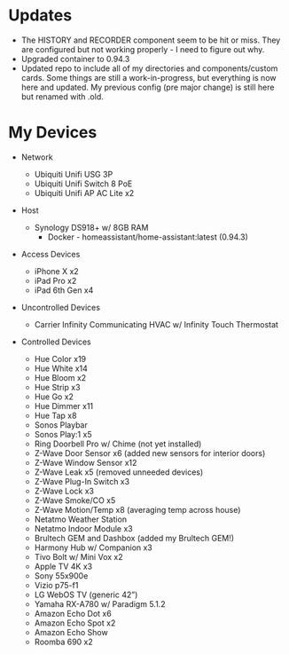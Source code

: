 # Updates
- The HISTORY and RECORDER component seem to be hit or miss.  They are configured but not working properly - I need to figure out why.
- Upgraded container to 0.94.3
- Updated repo to include all of my directories and components/custom cards.  Some things are still a work-in-progress, but everything is now here and updated.  My previous config (pre major change) is still here but renamed with .old.

# My Devices

- Network
  - Ubiquiti Unifi USG 3P
  - Ubiquiti Unifi Switch 8 PoE
  - Ubiquiti Unifi AP AC Lite x2
  
- Host

  - Synology DS918+ w/ 8GB RAM
    - Docker - homeassistant/home-assistant:latest (0.94.3)
  
- Access Devices

  - iPhone X x2
  - iPad Pro x2
  - iPad 6th Gen x4
  
- Uncontrolled Devices

  - Carrier Infinity Communicating HVAC w/ Infinity Touch Thermostat
  
- Controlled Devices

  - Hue Color x19
  - Hue White x14
  - Hue Bloom x2
  - Hue Strip x3
  - Hue Go x2
  - Hue Dimmer x11
  - Hue Tap x8
  - Sonos Playbar
  - Sonos Play:1 x5
  - Ring Doorbell Pro w/ Chime (not yet installed)
  - Z-Wave Door Sensor x6 (added new sensors for interior doors)
  - Z-Wave Window Sensor x12
  - Z-Wave Leak x5 (removed unneeded devices)
  - Z-Wave Plug-In Switch x3
  - Z-Wave Lock x3
  - Z-Wave Smoke/CO x5
  - Z-Wave Motion/Temp x8 (averaging temp across house)
  - Netatmo Weather Station
  - Netatmo Indoor Module x3
  - Brultech GEM and Dashbox (added my Brultech GEM!)
  - Harmony Hub w/ Companion x3
  - Tivo Bolt w/ Mini Vox x2
  - Apple TV 4K x3
  - Sony 55x900e
  - Vizio p75-f1
  - LG WebOS TV (generic 42”)
  - Yamaha RX-A780 w/ Paradigm 5.1.2
  - Amazon Echo Dot x6
  - Amazon Echo Spot x2
  - Amazon Echo Show
  - Roomba 690 x2
